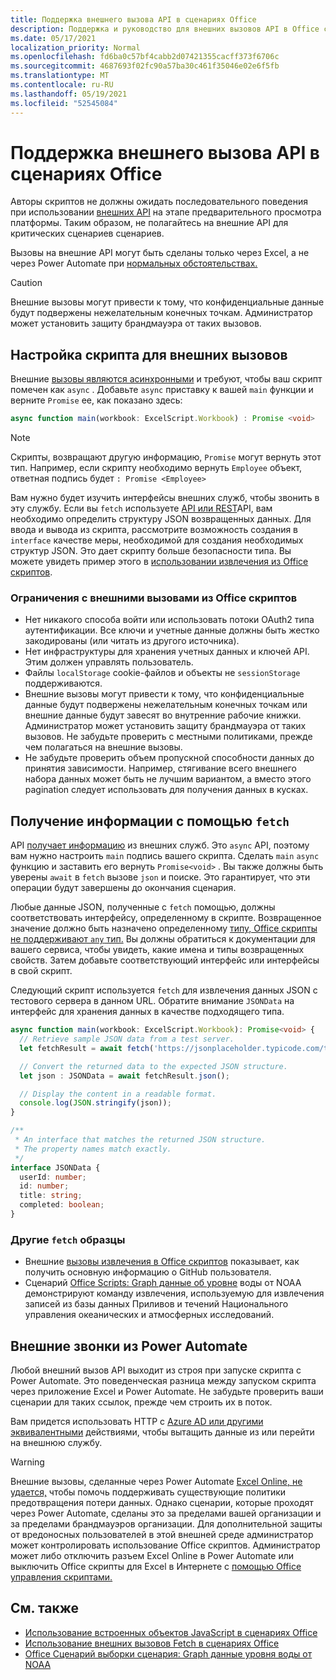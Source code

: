 ```yaml
---
title: Поддержка внешнего вызова API в сценариях Office
description: Поддержка и руководство для внешних вызовов API в Office скрипте.
ms.date: 05/17/2021
localization_priority: Normal
ms.openlocfilehash: fd6ba0c57bf4cabb2d07421355cacff373f6706c
ms.sourcegitcommit: 4687693f02fc90a57ba30c461f35046e02e6f5fb
ms.translationtype: MT
ms.contentlocale: ru-RU
ms.lasthandoff: 05/19/2021
ms.locfileid: "52545084"
---
```

# <a name="external-api-call-support-in-office-scripts"></a>Поддержка внешнего вызова API в сценариях Office

Авторы скриптов не должны ожидать последовательного поведения при использовании [внешних API](https://developer.mozilla.org/docs/Web/API) на этапе предварительного просмотра платформы. Таким образом, не полагайтесь на внешние API для критических сценариев сценариев.

Вызовы на внешние API могут быть сделаны только через Excel, а не через Power Automate при [нормальных обстоятельствах.](#external-calls-from-power-automate)

> [!CAUTION]
> Внешние вызовы могут привести к тому, что конфиденциальные данные будут подвержены нежелательным конечных точкам. Администратор может установить защиту брандмауэра от таких вызовов.

## <a name="configure-your-script-for-external-calls"></a>Настройка скрипта для внешних вызовов

Внешние [вызовы являются асинхронными](https://developer.mozilla.org/docs/Learn/JavaScript/Asynchronous/Async_await) и требуют, чтобы ваш скрипт помечен как `async` . Добавьте `async` приставку к вашей `main` функции и верните `Promise` ее, как показано здесь:

```typescript
async function main(workbook: ExcelScript.Workbook) : Promise <void>
```

> [!NOTE]
> Скрипты, возвращают другую информацию, `Promise` могут вернуть этот тип. Например, если скрипту необходимо вернуть `Employee` объект, ответная подпись будет `: Promise <Employee>`

Вам нужно будет изучить интерфейсы внешних служб, чтобы звонить в эту службу. Если вы `fetch` используете [API или REST](https://wikipedia.org/wiki/Representational_state_transfer)API, вам необходимо определить структуру JSON возвращенных данных. Для ввода и вывода из скрипта, рассмотрите возможность создания в `interface` качестве меры, необходимой для создания необходимых структур JSON. Это дает скрипту больше безопасности типа. Вы можете увидеть пример этого в [использовании извлечения из Office скриптов](../resources/samples/external-fetch-calls.md).

### <a name="limitations-with-external-calls-from-office-scripts"></a>Ограничения с внешними вызовами из Office скриптов

* Нет никакого способа войти или использовать потоки OAuth2 типа аутентификации. Все ключи и учетные данные должны быть жестко закодированы (или читать из другого источника).
* Нет инфраструктуры для хранения учетных данных и ключей API. Этим должен управлять пользователь.
* Файлы `localStorage` cookie-файлов и объекты не `sessionStorage` поддерживаются. 
* Внешние вызовы могут привести к тому, что конфиденциальные данные будут подвержены нежелательным конечных точкам или внешние данные будут завесят во внутренние рабочие книжки. Администратор может установить защиту брандмауэра от таких вызовов. Не забудьте проверить с местными политиками, прежде чем полагаться на внешние вызовы.
* Не забудьте проверить объем пропускной способности данных до принятия зависимости. Например, стягивание всего внешнего набора данных может быть не лучшим вариантом, а вместо этого pagination следует использовать для получения данных в кусках.

## <a name="retrieve-information-with-fetch"></a>Получение информации с помощью `fetch`

API [получает информацию](https://developer.mozilla.org/docs/Web/API/Fetch_API) из внешних служб. Это `async` API, поэтому вам нужно настроить `main` подпись вашего скрипта. Сделать `main` `async` функцию и заставить его вернуть `Promise<void>` . Вы также должны быть уверены `await` в `fetch` вызове `json` и поиске. Это гарантирует, что эти операции будут завершены до окончания сценария.

Любые данные JSON, полученные с `fetch` помощью, должны соответствовать интерфейсу, определенному в скрипте. Возвращенное значение должно быть назначено определенному [типу, Office скрипты не поддерживают `any` тип.](typescript-restrictions.md#no-any-type-in-office-scripts) Вы должны обратиться к документации для вашего сервиса, чтобы увидеть, какие имена и типы возвращенных свойств. Затем добавьте соответствующий интерфейс или интерфейсы в свой скрипт.

Следующий скрипт используется `fetch` для извлечения данных JSON с тестового сервера в данном URL. Обратите внимание `JSONData` на интерфейс для хранения данных в качестве подходящего типа.

```TypeScript
async function main(workbook: ExcelScript.Workbook): Promise<void> {
  // Retrieve sample JSON data from a test server.
  let fetchResult = await fetch('https://jsonplaceholder.typicode.com/todos/1');

  // Convert the returned data to the expected JSON structure.
  let json : JSONData = await fetchResult.json();

  // Display the content in a readable format.
  console.log(JSON.stringify(json));
}

/**
 * An interface that matches the returned JSON structure.
 * The property names match exactly.
 */
interface JSONData {
  userId: number;
  id: number;
  title: string;
  completed: boolean;
}
```

### <a name="other-fetch-samples"></a>Другие `fetch` образцы

* Внешние [вызовы извлечения в Office скриптов](../resources/samples/external-fetch-calls.md) показывает, как получить основную информацию о GitHub пользователя.
* Сценарий [Office Scripts: Graph данные об уровне](../resources/scenarios/noaa-data-fetch.md) воды от NOAA демонстрируют команду извлечения, используемую для извлечения записей из базы данных Приливов и течений Национального управления океанических и атмосферных исследований.

## <a name="external-calls-from-power-automate"></a>Внешние звонки из Power Automate

Любой внешний вызов API выходит из строя при запуске скрипта с Power Automate. Это поведенческая разница между запуском скрипта через приложение Excel и Power Automate. Не забудьте проверить ваши сценарии для таких ссылок, прежде чем строить их в поток.

Вам придется использовать HTTP с [Azure AD или другими эквивалентными](/connectors/webcontents/) действиями, чтобы вытащить данные из или перейти на внешнюю службу.

> [!WARNING]
> Внешние вызовы, сделанные через Power Automate [Excel Online, не удается,](/connectors/excelonlinebusiness) чтобы помочь поддерживать существующие политики предотвращения потери данных. Однако сценарии, которые проходят через Power Automate, сделаны это за пределами вашей организации и за пределами брандмауэров организации. Для дополнительной защиты от вредоносных пользователей в этой внешней среде администратор может контролировать использование Office скриптов. Администратор может либо отключить разъем Excel Online в Power Automate или выключить Office скрипты для Excel в Интернете с [помощью Office управления скриптами.](/microsoft-365/admin/manage/manage-office-scripts-settings)

## <a name="see-also"></a>См. также

* [Использование встроенных объектов JavaScript в сценариях Office](javascript-objects.md)
* [Использование внешних вызовов Fetch в сценариях Office](../resources/samples/external-fetch-calls.md)
* [Office Сценарий выборки сценария: Graph данные уровня воды от NOAA](../resources/scenarios/noaa-data-fetch.md)
